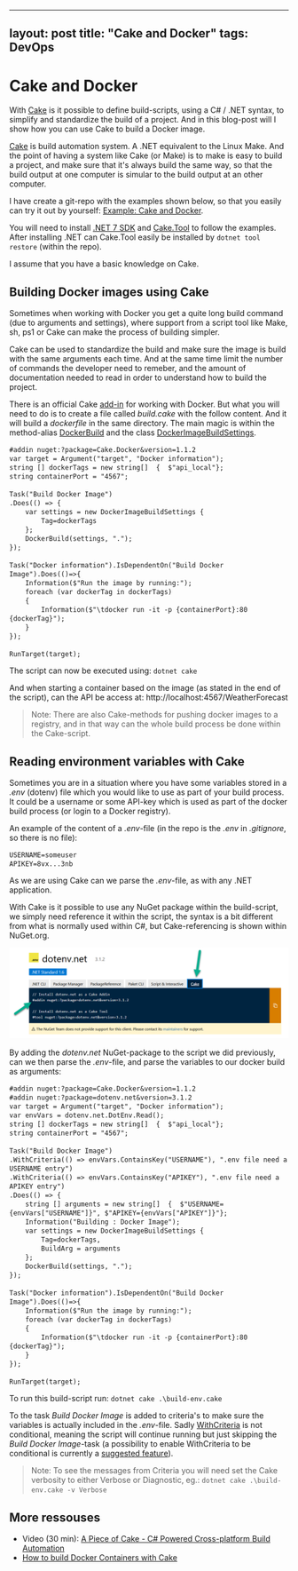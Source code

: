<!-- fetch form gist 2023-01-05T11:42:10-->
---
layout: post
title: "Cake and Docker"
tags: DevOps
---

# Cake and Docker


With [Cake](https://cakebuild.net/) is it possible to define build-scripts, using a C# / .NET syntax, to simplify and standardize the build of a project. And in this blog-post will I show how you can use Cake to build a Docker image.

[Cake](https://cakebuild.net/) is build automation system. A .NET equivalent to the Linux Make. And the point of having a system like Cake (or Make) is to make is easy to build a project, and make sure that it's always build the same way, so that the build output at one computer is simular to the build output at an other computer.

I have create a git-repo with the examples shown below, so that you easily can try it out by yourself: [Example: Cake and Docker](https://github.com/skjohansen/example-cake_and_docker).

You will need to install [.NET 7 SDK](https://dotnet.microsoft.com/en-us/download) and [Cake.Tool](https://www.nuget.org/packages/Cake.Tool) to follow the examples. After installing .NET can Cake.Tool easily be installed by `dotnet tool restore` (within the repo).

I assume that you have a basic knowledge on Cake.

## Building Docker images using Cake

Sometimes when working with Docker you get a quite long build command (due to arguments and settings), where support from a script tool like Make, sh, ps1 or Cake can make the process of building simpler.

Cake can be used to standardize the build and make sure the image is build with the same arguments each time. And at the same time limit the number of commands the developer need to remeber, and the amount of documentation needed to read in order to understand how to build the project.

There is an official Cake [add-in](https://cakebuild.net/docs/fundamentals/extensions/addins) for working with Docker. But what you will need to do is to create a file called *build.cake* with the follow content. And it will build a *dockerfile* in the same directory. The main magic is within the method-alias [DockerBuild](https://cakebuild.net/api/Cake.Docker/DockerAliases/F49509D6) and the class [DockerImageBuildSettings](https://cakebuild.net/api/Cake.Docker/DockerImageBuildSettings/).

```cake
#addin nuget:?package=Cake.Docker&version=1.1.2
var target = Argument("target", "Docker information");
string [] dockerTags = new string[]  {  $"api_local"};
string containerPort = "4567";

Task("Build Docker Image")
.Does(() => {
    var settings = new DockerImageBuildSettings { 
        Tag=dockerTags
    };
    DockerBuild(settings, ".");
});

Task("Docker information").IsDependentOn("Build Docker Image").Does(()=>{
    Information($"Run the image by running:");
    foreach (var dockerTag in dockerTags)
    {
        Information($"\tdocker run -it -p {containerPort}:80 {dockerTag}");
    }    
});

RunTarget(target);
```

The script can now be executed using: `dotnet cake`

And when starting a container based on the image (as stated in the end of the script), can the API be access at: http://localhost:4567/WeatherForecast

> Note: There are also Cake-methods for pushing docker images to a registry, and in that way can the whole build process be done within the Cake-script.

## Reading environment variables with Cake

Sometimes you are in a situation where you have some variables stored in a *.env* (dotenv) file which you would like to use as part of your build process. It could be a username or some API-key which is used as part of the docker build process (or login to a Docker registry).

An example of the content of a *.env*-file (in the repo is the *.env* in *.gitignore*, so there is no file):

```env
USERNAME=someuser
APIKEY=8vx...3nb
```

As we are using Cake can we parse the *.env*-file, as with any .NET application.

With Cake is it possible to use any NuGet package within the build-script, we simply need reference it within the script, the syntax is a bit different from what is normally used within C#, but Cake-referencing is shown within NuGet.org.

![dotenv.net at Nuget.org](/img/posts/image-20230104170415458.png)

By adding the *dotenv.net* NuGet-package to the script we did previously, can we then parse the *.env*-file, and parse the variables to our docker build as arguments:

```cake
#addin nuget:?package=Cake.Docker&version=1.1.2
#addin nuget:?package=dotenv.net&version=3.1.2
var target = Argument("target", "Docker information");
var envVars = dotenv.net.DotEnv.Read();
string [] dockerTags = new string[]  {  $"api_local"};
string containerPort = "4567";

Task("Build Docker Image")
.WithCriteria(() => envVars.ContainsKey("USERNAME"), ".env file need a USERNAME entry")
.WithCriteria(() => envVars.ContainsKey("APIKEY"), ".env file need a APIKEY entry")
.Does(() => {
    string [] arguments = new string[]  {  $"USERNAME={envVars["USERNAME"]}", $"APIKEY={envVars["APIKEY"]}"};
    Information("Building : Docker Image");
    var settings = new DockerImageBuildSettings { 
        Tag=dockerTags,
        BuildArg = arguments
    };
    DockerBuild(settings, ".");
});

Task("Docker information").IsDependentOn("Build Docker Image").Does(()=>{
    Information($"Run the image by running:");
    foreach (var dockerTag in dockerTags)
    {
        Information($"\tdocker run -it -p {containerPort}:80 {dockerTag}");
    }    
});

RunTarget(target);
```

To run this build-script run: `dotnet cake .\build-env.cake`

To the task *Build Docker Image* is added to criteria's to make sure the variables is actually included in the *.env*-file. Sadly [WithCriteria](https://cakebuild.net/docs/writing-builds/tasks/criteria) is not conditional, meaning the script will continue running but just skipping the *Build Docker Image*-task (a possibility to enable WithCriteria to be conditional is currently a [suggested feature](https://github.com/cake-build/cake/issues/514)). 

> Note: To see the messages from Criteria you will need set the Cake verbosity to either Verbose or Diagnostic, eg.:  `dotnet cake .\build-env.cake -v Verbose`

## More ressouses

* Video (30 min): [A Piece of Cake - C# Powered Cross-platform Build Automation](https://www.youtube.com/watch?v=o38glTSZsVg)
* [How to build Docker Containers with Cake](https://garywoodfine.com/how-to-build-docker-containers-with-cake/)

